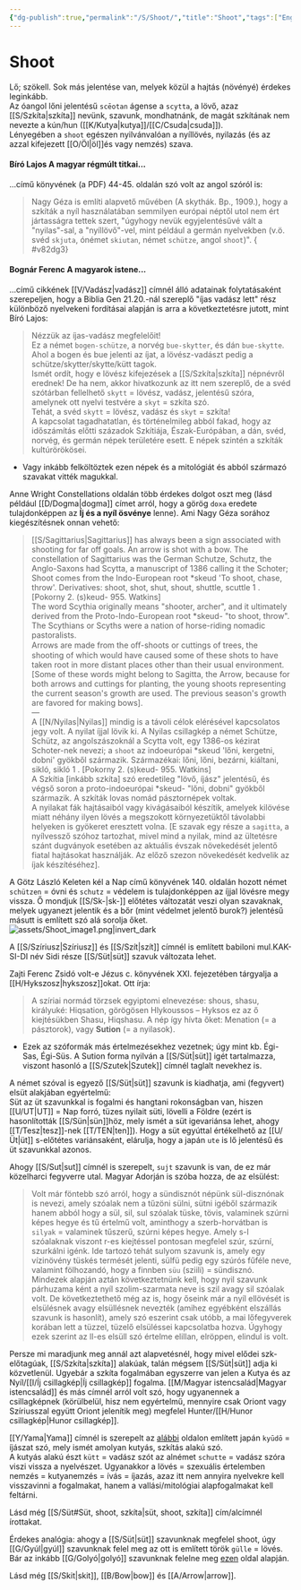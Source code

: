 ```yaml
---
{"dg-publish":true,"permalink":"/S/Shoot/","title":"Shoot","tags":["Englishtexttranslated"],"created":"2024-11-05T19:18","updated":"2024-11-21T16:29"}
---
```



# Shoot

Lő; szökell. Sok más jelentése van, melyek közül a hajtás (növényé) érdekes leginkább.  
Az óangol lőni jelentésű `scēotan` ágense a `scytta`, a lövő, azaz [[S/Szkíta\|szkíta]] nevünk, szavunk, mondhatnánk, de magát szkítának nem nevezte a kún/hun ([[K/Kutya\|kutya]]/[[C/Csuda\|csuda]]).  
Lényegében a `shoot` egészen nyilvánvalóan a nyíllövés, nyilazás (és az azzal kifejezett [[O/Öl\|öl]]és vagy nemzés) szava.  

#### Bíró Lajos A magyar régmúlt titkai...

...című könyvének (a PDF) 44-45. oldalán szó volt az angol szóról is:  
> Nagy Géza is említi alapvető művében (A skythák. Bp., 1909.), hogy a szkíták a nyíl használatában semmilyen európai néptől utol nem ért jártasságra tettek szert, "úgyhogy nevük egyjelentésűvé vált a "nyilas"-sal, a "nyíllövő"-vel, mint például a germán nyelvekben (v.ö. svéd `skjuta`, ónémet `skiutan`, német `schütze`, angol `shoot`)".
{ #v82dg3}


#### Bognár Ferenc A magyarok istene...

...című cikkének [[V/Vadász\|vadász]] címnél álló adatainak folytatásaként szerepeljen, hogy a Biblia Gen 21.20.-nál szereplő "íjas vadász lett" rész különböző nyelvekeni fordításai alapján is arra a következtetésre jutott, mint Bíró Lajos:  
> Nézzük az íjas-vadász megfelelőit!  
> Ez a német `bogen-schütze`, a norvég `bue-skytter`, és dán `bue-skytte`.  
> Ahol a bogen és bue jelenti az íjat, a lövész-vadászt pedig a schütze/skytter/skytte/kütt tagok.  
> Ismét ordít, hogy e lövész kifejezések a [[S/Szkíta\|szkíta]] népnévről erednek! De ha nem, akkor hivatkozunk az itt nem szereplő, de a svéd szótárban fellelhető `skytt` = lövész, vadász, jelentésű szóra, amelynek ott nyelvi testvére a `skyt` = szkíta szó.  
> Tehát, a svéd `skytt` = lövész, vadász és `skyt` = szkíta!  
> A kapcsolat tagadhatatlan, és történelmileg abból fakad, hogy az időszámítás előtti századok Szkítiája, Észak-Európában, a dán, svéd, norvég, és germán népek területére esett. E népek szintén a szkíták kultúrörökösei.  
- Vagy inkább felköltöztek ezen népek és a mitológiát és abból származó szavakat vitték magukkal.

Anne Wright Constellations oldalán több érdekes dolgot oszt meg (lásd például [[D/Dogma\|dogma]] címet arról, hogy a görög `doxa` eredete tulajdonképpen az **Íj és a nyíl ösvénye** lenne). Ami Nagy Géza sorához kiegészítésnek onnan vehető:  
> [[S/Sagittarius\|Sagittarius]] has always been a sign associated with shooting for far off goals. An arrow is shot with a bow. The constellation of Sagittarius was the German Schutze, Schutz, the Anglo-Saxons had Scytta, a manuscript of 1386 calling it the Schoter; Shoot comes from the Indo-European root \*skeud 'To shoot, chase, throw'. Derivatives: shoot, shot, shut, shout, shuttle, scuttle 1 . \[Pokorny 2. (s)keud- 955. Watkins\]  
> The word Scythia originally means "shooter, archer", and it ultimately derived from the Proto-Indo-European root \*skeud- "to shoot, throw". The Scythians or Scyths were a nation of horse-riding nomadic pastoralists.  
> Arrows are made from the oﬀ-shoots or cuttings of trees, the shooting of which would have caused some of these shots to have taken root in more distant places other than their usual environment. \[Some of these words might belong to Sagitta, the Arrow, because for both arrows and cuttings for planting, the young shoots representing the current season's growth are used. The previous season's growth are favored for making bows\].  
> —  
> A [[N/Nyilas\|Nyilas]] mindig is a távoli célok elérésével kapcsolatos jegy volt. A nyilat íjjal lövik ki. A Nyilas csillagkép a német Schütze, Schütz, az angolszászoknál a Scytta volt, egy 1386-os kézirat Schoter-nek nevezi; a `shoot` az indoeurópai \*skeud 'lőni, kergetni, dobni' gyökből származik. Származékai: lőni, lőni, bezárni, kiáltani, sikló, sikló 1 . \[Pokorny 2. (s)keud- 955. Watkins\]  
> A Szkítia \[inkább szkíta\] szó eredetileg "lövő, íjász" jelentésű, és végső soron a proto-indoeurópai \*skeud- "lőni, dobni" gyökből származik. A szkíták lovas nomád pásztornépek voltak.  
> A nyilakat fák hajtásaiból vagy kivágásaiból készítik, amelyek kilövése miatt néhány ilyen lövés a megszokott környezetüktől távolabbi helyeken is gyökeret eresztett volna. \[E szavak egy része a `sagitta`, a nyílvessző szóhoz tartozhat, mivel mind a nyilak, mind az ültetésre szánt dugványok esetében az aktuális évszak növekedését jelentő fiatal hajtásokat használják. Az előző szezon növekedését kedvelik az íjak készítéséhez\].  

A Götz László Keleten kél a Nap című könyvének 140. oldalán hozott német `schützen` = óvni és `schutz` = védelem is tulajdonképpen az íjjal lövésre megy vissza. Ő mondjuk [[S/Sk-\|sk-]] előtétes változatát veszi olyan szavaknak, melyek ugyanezt jelentik és a bőr (mint védelmet jelentő burok?) jelentésű másutt is említett szó alá sorolja őket.  
![assets/Shoot_image1.png|invert_dark](/img/user/S/assets/Shoot_image1.png)  

A [[S/Szíriusz\|Szíriusz]] és [[S/Szít\|szít]] címnél is említett babiloni mul.KAK-SI-DI név Sidi része [[S/Süt\|süt]] szavuk változata lehet.  

Zajti Ferenc Zsidó volt-e Jézus c. könyvének XXI. fejezetében tárgyalja a [[H/Hykszosz\|hykszosz]]okat. Ott írja:  
> A szíriai normád törzsek egyiptomi elnevezése: shous, shasu, királyuké: Hiqsation, görögösen Hlykoussos – Hyksos ez az ő kiejtésükben Shasu, Hiqshasu. A nép így hívta őket: Menation (= a pásztorok), vagy **Sution** (= a nyilasok).  
- Ezek az szóformák más értelmezésekhez vezetnek; úgy mint kb. Égi-Sas, Égi-Süs. A Sution forma nyilván a [[S/Süt\|süt]] igét tartalmazza, viszont hasonló a [[S/Szutek\|Szutek]] címnél taglalt nevekhez is.

A német szóval is egyező [[S/Süt\|süt]] szavunk is kiadhatja, ami (fegyvert) elsüt alakjában egyértelmű:  
Süt az üt szavunkkal is fogalmi és hangtani rokonságban van, hiszen [[U/UT\|UT]] = Nap forró, tüzes nyilait süti, lövelli a Földre (ezért is hasonlították [[S/Sün\|sün]]höz, mely ismét a süt igevariánsa lehet, ahogy [[T/Tesz\|tesz]]-nek [[T/TEN\|ten]]). Hogy a süt egyúttal értékelhető az [[U/Üt\|üt]] s-előtétes variánsaként, elárulja, hogy a japán `ute` is lő jelentésű és üt szavunkkal azonos.  

Ahogy [[S/Sut\|sut]] címnél is szerepelt, `sujt` szavunk is van, de ez már közelharci fegyverre utal. Magyar Adorján is szóba hozza, de az elsülést:  
> Volt már föntebb szó arról, hogy a sündisznót népünk sül-disznónak is nevezi, amely szóalak nem a tűzöni sülni, sütni igéből származik hanem abból hogy a sül, sil, sul szóalak tüske, tövis, valaminek szúrni képes hegye és tű értelmű volt, aminthogy a szerb-horvátban is `silyak` = valaminek tűszerű, szúrni képes hegye. Amely s-l szóalaknak viszont r-es kiejtéssel pontosan megfelel szúr, szúrní, szurkálni igénk. Ide tartozó tehát sulyom szavunk is, amely egy vízinövény tüskés termését jelenti, sülfü pedig egy szúrós fűféle neve, valamint fölhozandó, hogy a finnben `süu` (sziili) = sündisznó. Mindezek alapján aztán következtetnünk kell, hogy nyil szavunk párhuzama ként a nyíl szolim-szarmata neve is szil avagy sil szóalak volt. De következtethető még az is, hogy őseink már a nyíl ellövését is elsülésnek avagy elsüllésnek nevezték (amihez egyébként elszállás szavunk is hasonlít), amely szó eszerint csak utóbb, a mai lőfegyverek korában lett a tüzzel, tüzelő elsüléssei kapcsolatba hozva. Úgyhogy ezek szerint az ll-es elsüll szó értelme elillan, elröppen, elindul is volt.  

Persze mi maradjunk meg annál azt alapvetésnél, hogy mivel elődei szk- előtagúak, [[S/Szkíta\|szkíta]] alakúak, talán mégsem [[S/Süt\|süt]] adja ki közvetlenül. Ugyebár a szkíta fogalmában egyszerre van jelen a Kutya és az Nyíl/[[I/Íj csillagkép\|Íj csillagkép]] fogalma. [[M/Magyar istencsalád\|Magyar istencsalád]] és más címnél arról volt szó, hogy ugyanennek a csillagképnek (körülbelül, hisz nem egyértelmű, mennyire csak Oriont vagy Szíriusszal együtt Oriont jelenítik meg) megfelel Hunter/[[H/Hunor csillagkép\|Hunor csillagkép]].  

[[Y/Yama\|Yama]] címnél is szerepelt az [alábbi](https://en.m.wikipedia.org/wiki/Yumi) oldalon említett japán `kyūdō` = íjászat szó, mely ismét amolyan kutyás, szkítás alakú szó.  
A kutyás alakú észt `kütt` = vadász szót az alnémet `schutte` = vadász szóra viszi vissza a nyelvészet. Ugyanakkor a lövés = szexuális értelemben nemzés = kutyanemzés = ívás = íjazás, azaz itt nem annyira nyelvekre kell visszavinni a fogalmakat, hanem a vallási/mitológiai alapfogalmakat kell feltárni.  

Lásd még [[S/Süt#Süt, shoot, szkíta\|süt, shoot, szkíta]] cím/alcímnél írottakat.  

Érdekes analógia: ahogy a [[S/Süt\|süt]] szavunknak megfelel shoot, úgy [[G/Gyúl\|gyúl]] szavunknak felel meg az ott is említett török `gülle` = lövés. Bár az inkább [[G/Golyó\|golyó]] szavunknak felelne meg [ezen](https://tureng.com/en/turkish-english/g%C3%BClle) oldal alapján.  

Lásd még [[S/Skit\|skit]], [[B/Bow\|bow]] és [[A/Arrow\|arrow]].   